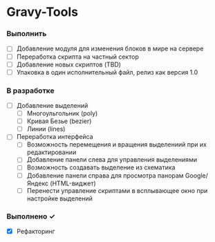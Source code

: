 # Gravy-Tools

### Выполнить

- [ ] Добавление модуля для изменения блоков в мире на сервере
- [ ] Переработка скрипта на частный сектор
- [ ] Добавление новых скриптов (TBD)
- [ ] Упаковка в один исполнительный файл, релиз как версия 1.0

### В разработке
- [ ] Добавление выделений
    - [ ] Многоульгольник (poly)
    - [ ] Кривая Безье (bezier)
    - [ ] Линии (lines)
- [ ] Переработка интерфейса
    - [ ] Возможность перемещения и вращения выделениий при их редактировании
    - [ ] Добавление панели слева для управления выделениями
    - [ ] Возможность создавать выделение из схематика
    - [ ] Добавление панели справа для просмотра панорам Google/Яндекс (HTML-виджет)
    - [ ] Перенести управление скриптами в всплывающее окно при настройке выделений

### Выполнено ✓
- [x] Рефакторинг